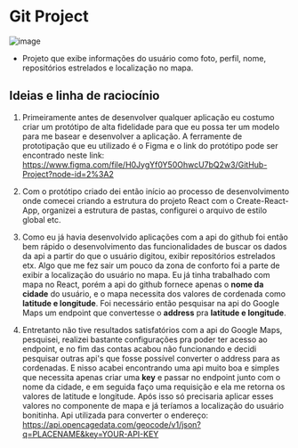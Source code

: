 # Git Project

![image](https://user-images.githubusercontent.com/59968647/90522998-c3f62100-e142-11ea-8005-aa35fd9e28e2.png)

- Projeto que exibe informações do usuário como foto, perfil, nome, repositórios estrelados e localização no mapa.

## Ideias e linha de raciocínio

1. Primeiramente antes de desenvolver qualquer aplicação eu costumo criar um protótipo de alta fidelidade para que eu possa ter um modelo para me basear e desenvolver a aplicação. A ferramente de prototipação que eu utilizado é o Figma e o link do protótipo pode ser encontrado neste link: https://www.figma.com/file/H0JygYf0Y50OhwcU7bQ2w3/GitHub-Project?node-id=2%3A2

2. Com o protótipo criado dei então início ao processo de desenvolvimento onde comecei criando a estrutura do projeto React com o Create-React-App, organizei a estrutura de pastas, configurei o arquivo de estilo global etc.

3. Como eu já havia desenvolvido aplicações com a api do github foi então bem rápido o desenvolvimento das funcionalidades de buscar os dados da api a partir do que o usuário digitou, exibir repositórios estrelados etx. Algo que me fez sair um pouco da zona de conforto foi a parte de exibir a localização do usuário no mapa. Eu já tinha trabalhado com mapa no React, porém a api do github fornece apenas o **nome da cidade** do usuário, e o mapa necessita dos valores de cordenada como **latitude e longitude**. Foi necessário então pesquisar na api do Google Maps um endpoint que convertesse o **address** pra **latitude e longitude**.

4. Entretanto não tive resultados satisfatórios com a api do Google Maps, pesquisei, realizei bastante configurações pra poder ter acesso ao endpoint, e no fim das contas acabou não funcionando e decidi pesquisar outras api's que fosse possível converter o address para as cordenadas. E nisso acabei encontrando uma api muito boa e simples que necessita apenas criar uma **key** e passar no endpoint junto com o nome da cidade, e em seguida faço uma requisição e ela me retorna os valores de latitude e longitude. Após isso só precisaria aplicar esses valores no componente de mapa e já teríamos a localização do usuário bonitinha. Api utilizada para converter o endereço: https://api.opencagedata.com/geocode/v1/json?q=PLACENAME&key=YOUR-API-KEY


